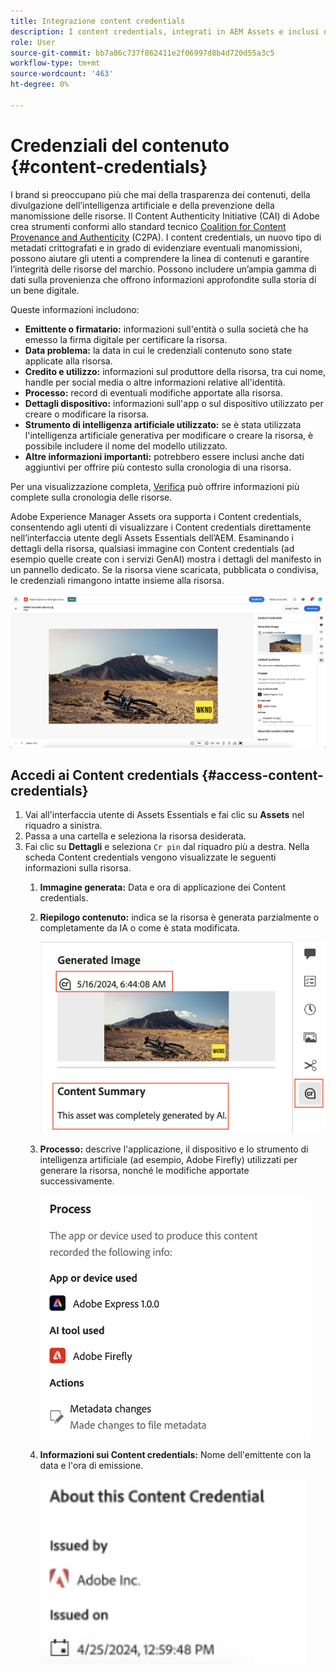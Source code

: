 ```yaml
---
title: Integrazione content credentials
description: I content credentials, integrati in AEM Assets e inclusi nell’interfaccia utente di AEM Assets Essentials, possono offrire un contesto nella cronologia di una risorsa, incluso come è stata creata e chi è stato coinvolto nella sua creazione. Come un’etichetta nutrizionale per i contenuti digitali, i Content credentials possono contribuire ad aumentare la trasparenza e a creare fiducia nei confronti del pubblico.
role: User
source-git-commit: bb7a86c737f862411e2f06997d8b4d720d55a3c5
workflow-type: tm+mt
source-wordcount: '463'
ht-degree: 0%

---
```



# Credenziali del contenuto {#content-credentials}

I brand si preoccupano più che mai della trasparenza dei contenuti, della divulgazione dell’intelligenza artificiale e della prevenzione della manomissione delle risorse. Il Content Authenticity Initiative (CAI) di Adobe crea strumenti conformi allo standard tecnico [Coalition for Content Provenance and Authenticity](https://c2pa.org/specifications/specifications/1.1/specs/C2PA_Specification.html#_trust_model) (C2PA). I content credentials, un nuovo tipo di metadati crittografati e in grado di evidenziare eventuali manomissioni, possono aiutare gli utenti a comprendere la linea di contenuti e garantire l’integrità delle risorse del marchio. Possono includere un’ampia gamma di dati sulla provenienza che offrono informazioni approfondite sulla storia di un bene digitale.

Queste informazioni includono:

* **Emittente o firmatario:** informazioni sull&#39;entità o sulla società che ha emesso la firma digitale per certificare la risorsa.
* **Data problema:** la data in cui le credenziali contenuto sono state applicate alla risorsa.
* **Credito e utilizzo:** informazioni sul produttore della risorsa, tra cui nome, handle per social media o altre informazioni relative all&#39;identità.
* **Processo:** record di eventuali modifiche apportate alla risorsa.
* **Dettagli dispositivo:** informazioni sull&#39;app o sul dispositivo utilizzato per creare o modificare la risorsa.
* **Strumento di intelligenza artificiale utilizzato:** se è stata utilizzata l&#39;intelligenza artificiale generativa per modificare o creare la risorsa, è possibile includere il nome del modello utilizzato.
* **Altre informazioni importanti:** potrebbero essere inclusi anche dati aggiuntivi per offrire più contesto sulla cronologia di una risorsa.

Per una visualizzazione completa, [Verifica](https://contentcredentials.org/verify) può offrire informazioni più complete sulla cronologia delle risorse.

Adobe Experience Manager Assets ora supporta i Content credentials, consentendo agli utenti di visualizzare i Content credentials direttamente nell’interfaccia utente degli Assets Essentials dell’AEM. Esaminando i dettagli della risorsa, qualsiasi immagine con Content credentials (ad esempio quelle create con i servizi GenAI) mostra i dettagli del manifesto in un pannello dedicato. Se la risorsa viene scaricata, pubblicata o condivisa, le credenziali rimangono intatte insieme alla risorsa.

![risorse](/help/using/assets/content-credentials.png)

## Accedi ai Content credentials {#access-content-credentials}

1. Vai all&#39;interfaccia utente di Assets Essentials e fai clic su **Assets** nel riquadro a sinistra.
1. Passa a una cartella e seleziona la risorsa desiderata.
1. Fai clic su **Dettagli** e seleziona `Cr pin` dal riquadro più a destra. Nella scheda Content credentials vengono visualizzate le seguenti informazioni sulla risorsa.
   1. **Immagine generata:** Data e ora di applicazione dei Content credentials.
   1. **Riepilogo contenuto:** indica se la risorsa è generata parzialmente o completamente da IA o come è stata modificata.

      ![riepilogo contenuti](/help/using/assets/content-credentials1.png)
   1. **Processo:** descrive l&#39;applicazione, il dispositivo e lo strumento di intelligenza artificiale (ad esempio, Adobe Firefly) utilizzati per generare la risorsa, nonché le modifiche apportate successivamente.

      ![processo](/help/using/assets/CR-Process.png)
   1. **Informazioni sui Content credentials:** Nome dell&#39;emittente con la data e l&#39;ora di emissione.

      ![emittente](/help/using/assets/CR-issuer.png)